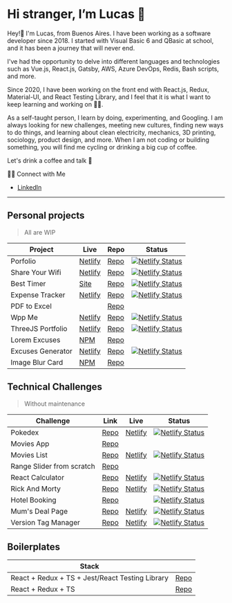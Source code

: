 # Hi stranger, I’m Lucas 👋

Hey!👋 I'm Lucas, from Buenos Aires. I have been working as a software developer since 2018. I started with Visual Basic 6 and QBasic at school, and it has been a journey that will never end.

I've had the opportunity to delve into different languages and technologies such as Vue.js, React.js, Gatsby, AWS, Azure DevOps, Redis, Bash scripts, and more.

Since 2020, I have been working on the front end with React.js, Redux, Material-UI, and React Testing Library, and I feel that it is what I want to keep learning and working on 🧑‍💻.

As a self-taught person, I learn by doing, experimenting, and Googling. I am always looking for new challenges, meeting new cultures, finding new ways to do things, and learning about clean electricity, mechanics, 3D printing, sociology, product design, and more. When I am not coding or building something, you will find me cycling or drinking a big cup of coffee.

Let's drink a coffee and talk 🍵

👋🏻 Connect with Me

- [LinkedIn](https://www.linkedin.com/in/lucaasrojas/)

---

## Personal projects
> All are WIP

| Project | Live | Repo | Status |
| ----------- | ----------- | ----------- | ----------- |
| Porfolio | [Netlify](https://lucasrojas.netlify.app) | [Repo](https://github.com/lucaasrojas/portfolio) | [![Netlify Status](https://api.netlify.com/api/v1/badges/0bf56658-635a-4bbc-bbfb-1bf4863a01e9/deploy-status)](https://app.netlify.com/sites/lucasrojas/deploys) |
| Share Your Wifi | [Netlify](https://lucaasrojas-share-wifi.netlify.app/) | [Repo](https://github.com/lucaasrojas/qrcode-wifi)| [![Netlify Status](https://api.netlify.com/api/v1/badges/5483036a-e93b-4c12-8240-8a6e22b6091f/deploy-status)](https://app.netlify.com/sites/lucaasrojas-share-wifi/deploys) |
| Best Timer | [Site](https://lucaasrojas.github.io/best-timer/#/) | [Repo](https://github.com/lucaasrojas/best-timer)| [![Netlify Status](https://api.netlify.com/api/v1/badges/6355404b-9c5c-47fe-aca3-3d90357d7282/deploy-status)](https://app.netlify.com/sites/lucaasrojas-best-timer/deploys) |
| Expense Tracker | [Netlify](https://lucaasrojas-expense-tracker.netlify.app) | [Repo](https://github.com/lucaasrojas/expense-tracker)| [![Netlify Status](https://api.netlify.com/api/v1/badges/680c0024-f5ef-457a-9d28-09cff5b67932/deploy-status)](https://app.netlify.com/sites/lucaasrojas-expense-tracker/deploys) |
| PDF to Excel | | [Repo](https://github.com/lucaasrojas/imagetoexcel)| 
| Wpp Me | [Netlify](https://wpp-me-lucaasrojas.netlify.app) | [Repo](https://github.com/lucaasrojas/wpp-link-generator)| [![Netlify Status](https://api.netlify.com/api/v1/badges/17188362-dd74-4f90-8045-1d1bff70ca8b/deploy-status)](https://app.netlify.com/sites/wpp-me-lucaasrojas/deploys) |
| ThreeJS Portfolio | [Netlify](https://portfolio3d-lucaasrojas.netlify.app) | [Repo](https://github.com/lucaasrojas/threejs-portfolio) | [![Netlify Status](https://api.netlify.com/api/v1/badges/d67a8824-32b2-43c9-a6e8-cc8944cccc3a/deploy-status)](https://app.netlify.com/sites/portfolio3d-lucaasrojas/deploys)
| Lorem Excuses | [NPM](https://www.npmjs.com/package/lorem-excuses) | [Repo](https://github.com/lucaasrojas/lorem-excuses) |
| Excuses Generator | [Netlify](https://excuseme-lucaasrojas.netlify.app/) | [Repo](https://github.com/lucaasrojas/excuses-generator) | [![Netlify Status](https://api.netlify.com/api/v1/badges/58829463-787b-4459-8a18-8c40dd0c7fde/deploy-status)](https://app.netlify.com/sites/excuseme-lucaasrojas/deploys) | 
| Image Blur Card | [NPM](https://www.npmjs.com/package/image-blur-card) | [Repo](https://github.com/lucaasrojas/image-blur-card) |


## Technical Challenges 
> Without maintenance


| Challenge | Link | Live | Status |
| ----------- | ----------- | ----------- | ----------- |
| Pokedex | [Repo](https://github.com/lucaasrojas/pokedex) | [Netlify](https://lucaasrojas-pokedex.netlify.app/) | [![Netlify Status](https://api.netlify.com/api/v1/badges/b0a1851d-e851-4111-a4b1-810ee5a46f9a/deploy-status)](https://app.netlify.com/sites/lucaasrojas-pokedex/deploys) |
| Movies App | [Repo](https://github.com/lucaasrojas/movies-app) | |
| Movies List | [Repo](https://github.com/lucaasrojas/shows-movies-list)| [Netlify](https://lucaasrojas-movies-lists.netlify.app/) |[![Netlify Status](https://api.netlify.com/api/v1/badges/130e2d61-35cc-4ddf-8d4d-530a8b2052b6/deploy-status)](https://app.netlify.com/sites/lucaasrojas-movies-lists/deploys) |
| Range Slider from scratch | [Repo](https://github.com/lucaasrojas/pipeline-game) | |
| React Calculator | [Repo](https://github.com/lucaasrojas/React-Calculator) | [Netlify](https://lucaasrojas-calculator.netlify.app/) | [![Netlify Status](https://api.netlify.com/api/v1/badges/3380de0f-df41-4546-8ad3-e4610fc37b53/deploy-status)](https://app.netlify.com/sites/lucaasrojas-calculator/deploys) |
| Rick And Morty | [Repo](https://github.com/lucaasrojas/rickandmorty) | [Netlify](https://rickandmorty-lucaasrojas.netlify.app) | [![Netlify Status](https://api.netlify.com/api/v1/badges/546a4c71-1f16-490c-9fdf-47abb71cca86/deploy-status)](https://app.netlify.com/sites/rickandmorty-lucaasrojas/deploys) |
| Hotel Booking | [Repo](https://github.com/lucaasrojas/Hotel-Booking) | | [![Netlify Status](https://api.netlify.com/api/v1/badges/3b3e5311-f11f-4462-943d-a43c9fca8bed/deploy-status)](https://app.netlify.com/sites/lucaasrojas-hotel-booking/deploys) |
| Mum's Deal Page | [Repo](https://github.com/lucaasrojas/mums-deals-eureka-challenge) | [Netlify](lucaasrojas-mums-deal-page.netlify.app) | [![Netlify Status](https://api.netlify.com/api/v1/badges/6923bf89-c2af-4011-ad89-600acfc43291/deploy-status)](https://app.netlify.com/sites/lucaasrojas-mums-deal-page/deploys) |
| Version Tag Manager | [Repo](https://github.com/lucaasrojas/tactile-interview-test) | [Netlify](https://lucaasrojas-version-tag.netlify.app/) | [![Netlify Status](https://api.netlify.com/api/v1/badges/308b1708-4c16-40a9-92b5-06d302aecf11/deploy-status)](https://app.netlify.com/sites/lucaasrojas-version-tag/deploys) |

## Boilerplates

| Stack |  |
| ----------- | ----------- |
| React + Redux + TS + Jest/React Testing Library|  [Repo](https://github.com/lucaasrojas/base-react-redux-ts-jest)| 
| React + Redux + TS|  [Repo](https://github.com/lucaasrojas/base-react-redux-ts)| 
